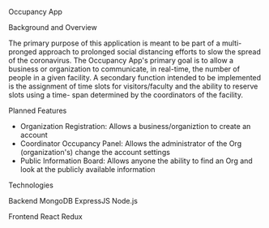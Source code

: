 Occupancy App


Background and Overview

  The primary purpose of this application is meant to be part of a multi-pronged approach to prolonged social distancing efforts to slow the spread of the coronavirus.  The Occupancy App's primary goal is to allow a business or organization to communicate, in real-time, the number of people in a given facility.  A secondary function intended to be implemented is the assignment of time slots for visitors/faculty and the ability to reserve slots using a time- span determined by the coordinators of the facility.



Planned Features

  - Organization Registration:
       Allows a business/organiztion to create an account
  - Coordinator Occupancy Panel:
      Allows the administrator of the Org (organization's) change the account settings
  - Public Information Board:
      Allows anyone the ability to find an Org and look at the publicly available information


Technologies

  Backend
    MongoDB
    ExpressJS
    Node.js

  Frontend
    React
    Redux


